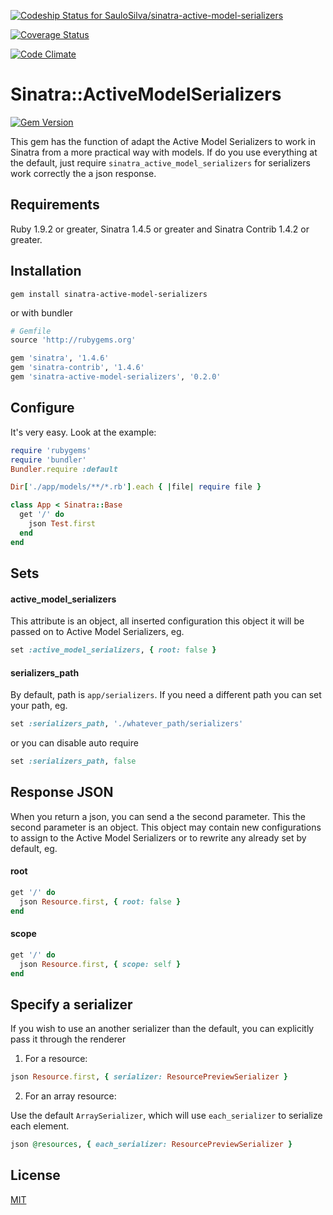 [ ![Codeship Status for SauloSilva/sinatra-active-model-serializers](https://codeship.com/projects/0be149a0-8d56-0132-3f2c-5691319bff63/status?branch=master)](https://codeship.com/projects/60665)

[![Coverage Status](https://coveralls.io/repos/SauloSilva/sinatra-active-model-serializers/badge.svg?branch=adding_each_serializer&service=github)](https://coveralls.io/github/SauloSilva/sinatra-active-model-serializers?branch=adding_each_serializer)

[![Code Climate](https://codeclimate.com/github/SauloSilva/sinatra-active-model-serializers/badges/gpa.svg)](https://codeclimate.com/github/SauloSilva/sinatra-active-model-serializers)

# Sinatra::ActiveModelSerializers

[![Gem Version](https://badge.fury.io/rb/sinatra-active-model-serializers.png)](http://badge.fury.io/rb/sinatra-active-model-serializers)

This gem has the function of adapt the Active Model Serializers to work in Sinatra from a more practical way with models.
If do you use everything at the default, just  require `sinatra_active_model_serializers` for serializers work correctly the a json response.

## Requirements

Ruby 1.9.2 or greater, Sinatra 1.4.5 or greater and Sinatra Contrib 1.4.2 or greater.

## Installation

`gem install sinatra-active-model-serializers`

or with bundler

```ruby
# Gemfile
source 'http://rubygems.org'

gem 'sinatra', '1.4.6'
gem 'sinatra-contrib', '1.4.6'
gem 'sinatra-active-model-serializers', '0.2.0'
```

## Configure

It's very easy. Look at the example:

```ruby
require 'rubygems'
require 'bundler'
Bundler.require :default

Dir['./app/models/**/*.rb'].each { |file| require file }

class App < Sinatra::Base
  get '/' do
    json Test.first
  end
end
```

## Sets

#### active_model_serializers

This attribute is an object, all inserted configuration this object it will be passed on to Active Model Serializers, eg.

```ruby
set :active_model_serializers, { root: false }
```

#### serializers_path

By default, path is `app/serializers`. If you need a different path you can set your path, eg.

```ruby
set :serializers_path, './whatever_path/serializers'
```

or you can disable auto require

```ruby
set :serializers_path, false
```

## Response JSON

When you return a json, you can send a the second parameter.
This the second parameter is an object. This object may contain new configurations to assign to the Active Model Serializers or to rewrite any already set by default, eg.

#### root

```ruby
get '/' do
  json Resource.first, { root: false }
end
```

#### scope

```ruby
get '/' do
  json Resource.first, { scope: self }
end
```

## Specify a serializer

If you wish to use an another serializer than the default, you can explicitly pass it through the renderer

1. For a resource:

```ruby
json Resource.first, { serializer: ResourcePreviewSerializer }
```

2. For an array resource:

Use the default `ArraySerializer`, which will use `each_serializer` to
serialize each element.

```ruby
json @resources, { each_serializer: ResourcePreviewSerializer }
```

## License

[MIT](https://github.com/SauloSilva/sinatra-active-model-serializers/blob/master/LICENSE)